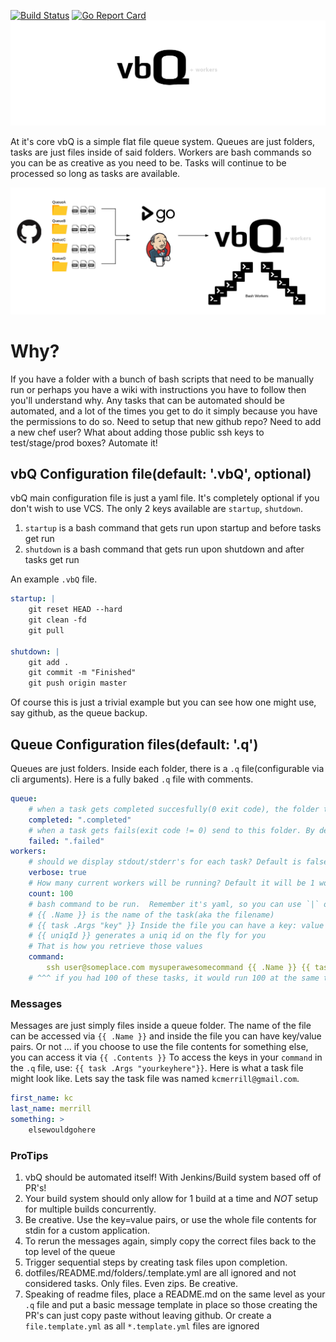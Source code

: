 [![Build Status](https://travis-ci.org/kcmerrill/vbQ.svg?branch=master)](https://travis-ci.org/kcmerrill/vbQ) [![Go Report Card](https://goreportcard.com/badge/github.com/kcmerrill/vbQ)](https://goreportcard.com/report/github.com/kcmerrill/vbQ)
![vbQ](assets/vbQ.png "vbQ")

At it's core vbQ is a simple flat file queue system. Queues are just folders, tasks are just files inside of said folders. Workers are bash commands so you can be as creative as you need to be. Tasks will continue to be processed so long as tasks are available.

![Flow](assets/flow.png "the flow")

# Why?

If you have a folder with a bunch of bash scripts that need to be manually run or perhaps you have a wiki with instructions you have to follow then you'll understand why. Any tasks that can be automated should be automated, and a lot of the times you get to do it simply because you have the permissions to do so. Need to setup that new github repo? Need to add a new chef user? What about adding those public ssh keys to test/stage/prod boxes? Automate it!


## vbQ Configuration file(default: '.vbQ', optional)

vbQ main configuration file is just a yaml file. It's completely optional if you don't wish to use VCS. The only 2 keys available are `startup`, `shutdown`. 

1. `startup` is a bash command that gets run upon startup and before tasks get run
1. `shutdown` is a bash command that gets run upon shutdown and after tasks get run

An example `.vbQ` file.

```yaml
startup: |
    git reset HEAD --hard
    git clean -fd
    git pull

shutdown: |
    git add .
    git commit -m "Finished"
    git push origin master
```

Of course this is just a trivial example but you can see how one might use, say github, as the queue backup.

## Queue Configuration files(default: '.q')

Queues are just folders. Inside each folder, there is a `.q` file(configurable via cli arguments). Here is a fully baked `.q` file with comments. 

```yaml
queue:
    # when a task gets completed succesfully(0 exit code), the folder to send it to 
    completed: ".completed"
    # when a task gets fails(exit code != 0) send to this folder. By default it stays put and is the current directory
    failed: ".failed" 
workers:
    # should we display stdout/stderr's for each task? Default is false
    verbose: true 
    # How many current workers will be running? Default it will be 1 worker
    count: 100 
    # bash command to be run.  Remember it's yaml, so you can use `|` or `>` if need be.
    # {{ .Name }} is the name of the task(aka the filename)
    # {{ task .Args "key" }} Inside the file you can have a key: value sets inside. 
    # {{ uniqId }} generates a uniq id on the fly for you
    # That is how you retrieve those values
    command:
        ssh user@someplace.com mysuperawesomecommand {{ .Name }} {{ task .Args "key"}}
    # ^^^ if you had 100 of these tasks, it would run 100 at the same time due to the `count` key
```

### Messages

Messages are just simply files inside a queue folder. The name of the file can be accessed via `{{ .Name }}` and inside the file you can have key/value pairs. Or not ... if you choose to use the file contents for something else, you can access it via `{{ .Contents }}` To access the keys in your `command` in the `.q` file, use: `{{ task .Args "yourkeyhere"}}`. Here is what a task file might look like. Lets say the task file was named `kcmerrill@gmail.com`. 

```yaml
first_name: kc
last_name: merrill
something: >
    elsewouldgohere
```

### ProTips

1. vbQ should be automated itself! With Jenkins/Build system based off of PR's!
1. Your build system should only allow for 1 build at a time and _NOT_ setup for multiple builds concurrently.
1. Be creative. Use the key=value pairs, or use the whole file contents for stdin for a custom application.
1. To rerun the messages again, simply copy the correct files back to the top level of the queue
1. Trigger sequential steps by creating task files upon completion. 
1. dotfiles/README.md/folders/.template.yml are all ignored and not considered tasks. Only files. Even zips. Be creative.
1. Speaking of readme files, place a README.md on the same level as your `.q` file and put a basic message template in place so those creating the PR's can just copy paste without leaving github. Or create a `file.template.yml`  as all `*.template.yml` files are ignored
